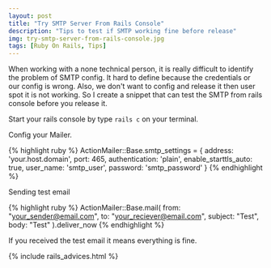 ```yaml
---
layout: post
title: "Try SMTP Server From Rails Console"
description: "Tips to test if SMTP working fine before release"
img: try-smtp-server-from-rails-console.jpg
tags: [Ruby On Rails, Tips]
---
```


When working with a none technical person, it is really difficult to identify the problem of SMTP config. It hard to define because the credentials or our config is wrong. Also, we don't want to config and release it then user spot it is not working. So I create a snippet that can test the SMTP from rails console before you release it.

Start your rails console by type ```rails c``` on your terminal.

Config your Mailer.

{% highlight ruby %}
ActionMailer::Base.smtp_settings = {
  address: 'your.host.domain',
  port: 465,
  authentication: 'plain',
  enable_starttls_auto: true,
  user_name: 'smtp_user',
  password: 'smtp_password'
}
{% endhighlight %}


Sending test email

{% highlight ruby %}
ActionMailer::Base.mail(
  from: "your_sender@email.com",
  to: "your_reciever@email.com",
  subject: "Test",
  body: "Test"
).deliver_now
{% endhighlight %}

If you received the test email it means everything is fine.


{% include rails_advices.html %}

